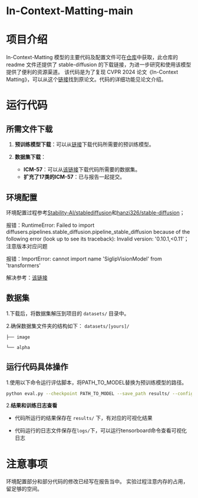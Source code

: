 # In-Context-Matting-main
# 项目介绍
   In-Context-Matting 模型的主要代码及配置文件可在[仓库](https://github.com/tiny-smart/in-context-matting)中获取，此仓库的 readme 文件还提供了 stable-diffusion 的下载链接，为进一步研究和使用该模型提供了便利的资源渠道。
   该代码是为了复现 CVPR 2024 论文《In-Context Matting》，可以从这个[链接](https://openaccess.thecvf.com/content/CVPR2024/papers/Guo_In-Context_Matting_CVPR_2024_paper.pdf)找到原论文。代码的详细功能见论文介绍。
 
# 运行代码
 ## 所需文件下载

1. **预训练模型下载**：可以从[链接](https://pan.baidu.com/s/1HPbRRE5ZtPRpOSocm9qOmA?pwd=BA1c)下载代码所需要的预训练模型。

2. **数据集下载**：
   - **ICM-57**：可以从[该链接](https://pan.baidu.com/share/init?surl=ZJU_XHEVhIaVzGFPK_XCRg&pwd=BA1c)下载代码所需要的数据集。
   - **扩充了17类的ICM-57**：已与报告一起提交。

  ## 环境配置
  环境配置过程参考[Stability-AI/stablediffusion](https://github.com/Stability-AI/StableDiffusion#requirements)和[hanzi326/stable-diffusion](https://github.com/hanzi326/stable-diffusion)；
  
  报错：RuntimeError: Failed to import diffusers.pipelines.stable_diffusion.pipeline_stable_diffusion because of the following error (look up to see its traceback): Invalid version: '0.10.1,<0.11'；注意版本对应问题

  报错：ImportError: cannot import name 'SiglipVisionModel' from 'transformers'
  
  解决参考：[该链接](https://github.com/gokayfem/ComfyUI_VLM_nodes/issues/46)

  ## 数据集
  1.下载后，将数据集解压到项目的 `datasets/` 目录中。
  
  2.确保数据集文件夹的结构如下：
  `datasets/[yours]/`

    ├── image
    
    └── alpha
    
  ## 运行代码具体操作
  1.使用以下命令运行评估脚本，将PATH_TO_MODEL替换为预训练模型的路径。
  ```bash
  python eval.py --checkpoint PATH_TO_MODEL --save_path results/ --config config/eval.yaml
```
  2.**结果和训练日志查看**
   - 代码所运行的结果保存在 `results/` 下，有对应的可视化结果
  
   - 代码运行的日志文件保存在`logs/`下，可以运行tensorboard命令查看可视化日志
     

# 注意事项
环境配置部分和部分代码的修改已经写在报告当中。
实验过程注意内存的占用，留足够的空间。

 
 

 
 
